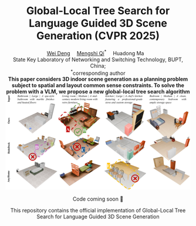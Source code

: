 <div align="center">

<h1>
Global-Local Tree Search for Language Guided 3D Scene Generation (CVPR 2025)
</h1>

<div>
    <a href='https://dw-dengwei.cn/' target='_blank'>Wei Deng</a>&emsp;
    <a href='https://jueduilingdu.github.io/' target='_blank'>Mengshi Qi</a><sup>*</sup>&emsp;
    Huadong Ma&emsp;
</div>
<div>
    State Key Laboratory of Networking and Switching Technology, BUPT, China;
    <br>
   <sup>*</sup>corresponding author
</div>

<strong>
This paper considers 3D indoor scene generation as a planning problem subject to spatial and layout common sense constraints. To solve the problem with a VLM, we propose a new global-local tree search algorithm
</strong>

<img src='https://github.com/dw-dengwei/TreeSearchGen/blob/main/assets/image.png'>


Code coming soon 👊

This repository contains the official implementation of Global-Local Tree Search for Language Guided 3D Scene Generation


</div>
